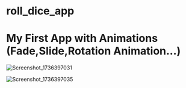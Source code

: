 # roll_dice_app

# My First App with Animations (Fade,Slide,Rotation Animation...)
![Screenshot_1736397031](https://github.com/user-attachments/assets/ee348e30-271e-4195-a80a-0a3fc0772038)


![Screenshot_1736397035](https://github.com/user-attachments/assets/3fdbfeb2-a2b9-4b8e-9700-f3b2d9e75671)

